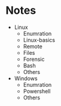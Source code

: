 # Notes
* Linux
  * Enumration
  * Linux-basics
  * Remote
  * Files
  * Forensic
  * Bash
  * Others
* Windows
   * Enumration
   * Powershell
   * Others
